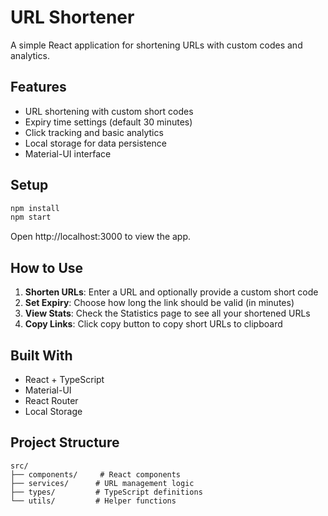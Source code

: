 # URL Shortener

A simple React application for shortening URLs with custom codes and analytics.

## Features

- URL shortening with custom short codes
- Expiry time settings (default 30 minutes)
- Click tracking and basic analytics
- Local storage for data persistence
- Material-UI interface

## Setup

```bash
npm install
npm start
```

Open http://localhost:3000 to view the app.

## How to Use

1. **Shorten URLs**: Enter a URL and optionally provide a custom short code
2. **Set Expiry**: Choose how long the link should be valid (in minutes)
3. **View Stats**: Check the Statistics page to see all your shortened URLs
4. **Copy Links**: Click copy button to copy short URLs to clipboard

## Built With

- React + TypeScript
- Material-UI
- React Router
- Local Storage

## Project Structure

```
src/
├── components/     # React components
├── services/      # URL management logic
├── types/         # TypeScript definitions
└── utils/         # Helper functions
```
